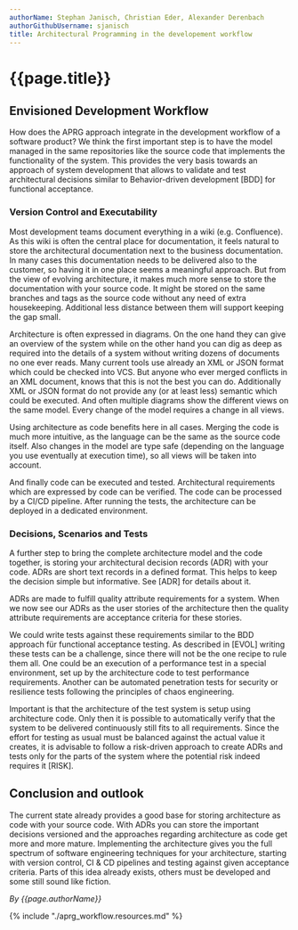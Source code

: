 ```yaml
---
authorName: Stephan Janisch, Christian Eder, Alexander Derenbach
authorGithubUsername: sjanisch
title: Architectural Programming in the developement workflow
---
```

# {{page.title}}


## Envisioned Development Workflow

How does the APRG approach integrate in the development workflow of a software product? We think the first important step is to have the model managed in the same repositories like the source code that implements the functionality of the system. This provides the very basis towards an approach of system development that allows to validate and test architectural decisions similar to Behavior-driven development [BDD] for functional acceptance.

### Version Control and Executability

Most development teams document everything in a wiki (e.g. Confluence). As this wiki is often the central place for documentation, it feels natural to store the architectural documentation next to the business documentation. In many cases this documentation needs to be delivered also to the customer, so having it in one place seems a meaningful approach. But from the view of evolving architecture, it makes much more sense to store the documentation with your source code. It might be stored on the same branches and tags as the source code without any need of extra housekeeping. Additional less distance between them will support keeping the gap small.

Architecture is often expressed in diagrams. On the one hand they can give an overview of the system while on the other hand you can dig as deep as required into the details of a system without writing dozens of documents no one ever reads. Many current tools use already an XML or JSON format which could be checked into VCS. But anyone who ever merged conflicts in an XML document, knows that this is not the best you can do. Additionally XML or JSON format do not provide any (or at least less) semantic which could be executed. And often multiple diagrams show the different views on the same model. Every change of the model requires a change in all views. 

Using architecture as code benefits here in all cases. Merging the code is much more intuitive, as the language can be the same as the source code itself. Also changes in the model are type safe (depending on the language you use eventually at execution time), so all views will be taken into account. 

And finally code can be executed and tested. Architectural requirements which are expressed by code can be verified. The code can be processed by a CI/CD pipeline. After running the tests, the architecture can be deployed in a dedicated environment. 

### Decisions, Scenarios and Tests

A further step to bring the complete architecture model and the code together, is storing your architectural decision records (ADR) with your code. ADRs are short text records in a defined format. This helps to keep the decision simple but informative. See [ADR] for details about it.

ADRs are made to fulfill quality attribute requirements for a system. When we now see our ADRs as the user stories of the architecture then the quality attribute requirements are acceptance criteria for these stories. 

We could write tests against these requirements similar to the BDD approach für functional acceptance testing. As described in [EVOL] writing these tests can be a challenge, since there will not be the one recipe to rule them all. One could be an execution of a performance test in a special environment, set up by the architecture code to test performance requirements. Another can be automated penetration tests for security or resilience tests following the principles of chaos engineering. 

Important is that the architecture of the test system is setup using architecture code. Only then it is possible to automatically verify that the system to be delivered continuously still fits to all requirements. Since the effort for testing as usual must be balanced against the actual value it creates, it is advisable to follow a risk-driven approach to create ADRs and tests only for the parts of the system where the potential risk indeed requires it [RISK]. 

## Conclusion and outlook
The current state already provides a good base for storing architecture as code with your source code. With ADRs you can store the important decisions versioned and the approaches regarding architecture as code get more and more mature. Implementing the architecture gives you the full spectrum of software engineering techniques for your architecture, starting with version control, CI & CD pipelines and testing against given acceptance criteria. Parts of this idea already exists, others must be developed and some still sound like fiction.


*By {{page.authorName}}*

{% include "./aprg_workflow.resources.md" %}

